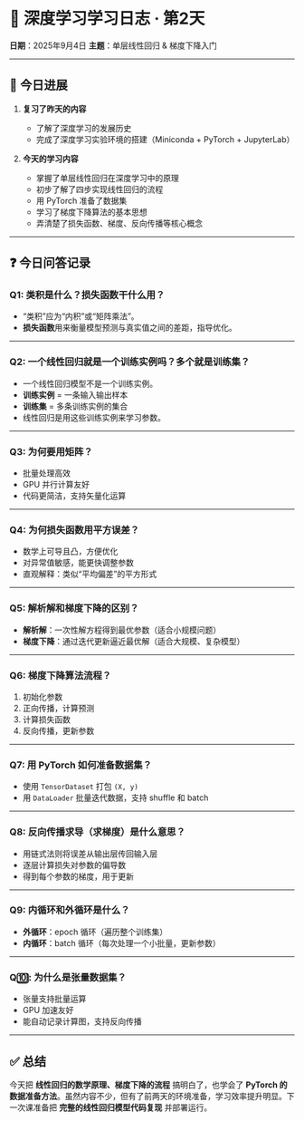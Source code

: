 # 📝 深度学习学习日志 · 第2天

**日期**：2025年9月4日
**主题**：单层线性回归 & 梯度下降入门

---

## 📌 今日进展

1. **复习了昨天的内容**

   * 了解了深度学习的发展历史
   * 完成了深度学习实验环境的搭建（Miniconda + PyTorch + JupyterLab）

2. **今天的学习内容**

   * 掌握了单层线性回归在深度学习中的原理
   * 初步了解了四步实现线性回归的流程
   * 用 PyTorch 准备了数据集
   * 学习了梯度下降算法的基本思想
   * 弄清楚了损失函数、梯度、反向传播等核心概念

---

## ❓ 今日问答记录

### Q1: **类积是什么？损失函数干什么用？**

* “类积”应为“内积”或“矩阵乘法”。
* **损失函数**用来衡量模型预测与真实值之间的差距，指导优化。

---

### Q2: **一个线性回归就是一个训练实例吗？多个就是训练集？**

* 一个线性回归模型不是一个训练实例。
* **训练实例** = 一条输入输出样本
* **训练集** = 多条训练实例的集合
* 线性回归是用这些训练实例来学习参数。

---

### Q3: **为何要用矩阵？**

* 批量处理高效
* GPU 并行计算友好
* 代码更简洁，支持矢量化运算

---

### Q4: **为何损失函数用平方误差？**

* 数学上可导且凸，方便优化
* 对异常值敏感，能更快调整参数
* 直观解释：类似“平均偏差”的平方形式

---

### Q5: **解析解和梯度下降的区别？**

* **解析解**：一次性解方程得到最优参数（适合小规模问题）
* **梯度下降**：通过迭代更新逼近最优解（适合大规模、复杂模型）

---

### Q6: **梯度下降算法流程？**

1. 初始化参数
2. 正向传播，计算预测
3. 计算损失函数
4. 反向传播，更新参数

---

### Q7: **用 PyTorch 如何准备数据集？**

* 使用 `TensorDataset` 打包 `(X, y)`
* 用 `DataLoader` 批量迭代数据，支持 shuffle 和 batch

---

### Q8: **反向传播求导（求梯度）是什么意思？**

* 用链式法则将误差从输出层传回输入层
* 逐层计算损失对参数的偏导数
* 得到每个参数的梯度，用于更新

---

### Q9: **内循环和外循环是什么？**

* **外循环**：epoch 循环（遍历整个训练集）
* **内循环**：batch 循环（每次处理一个小批量，更新参数）

---

### Q🔟: **为什么是张量数据集？**

* 张量支持批量运算
* GPU 加速友好
* 能自动记录计算图，支持反向传播

---

## ✅ 总结

今天把 **线性回归的数学原理、梯度下降的流程** 搞明白了，也学会了 **PyTorch 的数据准备方法**。虽然内容不少，但有了前两天的环境准备，学习效率提升明显。下一次课准备把 **完整的线性回归模型代码复现** 并部署运行。
